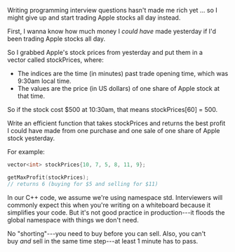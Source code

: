 Writing programming interview questions hasn't made me rich yet ... so I might give up and start trading Apple stocks all day instead.

First, I wanna know how much money I *could have* made yesterday if I'd been trading Apple stocks all day.

So I grabbed Apple's stock prices from yesterday and put them in a vector called stockPrices, where:

- The indices are the time (in minutes) past trade opening time, which was 9:30am local time.
- The values are the price (in US dollars) of one share of Apple stock at that time.

So if the stock cost \$500 at 10:30am, that means stockPrices[60] = 500.

Write an efficient function that takes stockPrices and returns the best profit I could have made from one purchase and one sale of one share of Apple stock yesterday.

For example:

```c++
vector<int> stockPrices{10, 7, 5, 8, 11, 9};

getMaxProfit(stockPrices);
// returns 6 (buying for $5 and selling for $11)
```

In our C++ code, we assume we're using namespace std. Interviewers will commonly expect this when you're writing on a whiteboard because it simplifies your code. But it's not good practice in production---it floods the global namespace with things we don't need.

No "shorting"---you need to buy before you can sell. Also, you can't buy *and* sell in the same time step---at least 1 minute has to pass.
